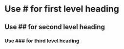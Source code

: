 <!-- Use <!-- YourCommment - -> (No space between - ->) -->

<!-- Headings -->
#   Use #   for first  level heading
##  Use ##  for second level heading
### Use ### for third  level heading
